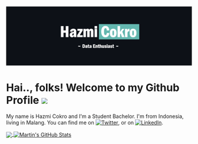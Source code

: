 [![Header](https://raw.githubusercontent.com/hazmicokro/hazmicokro/master/Profile.png "Header")](https://instagram.com/hazmicokro)

# Hai.., folks! Welcome to my Github Profile ![](https://komarev.com/ghpvc/?username=hazmicokro&label=PROFILE+VISITS)

My name is Hazmi Cokro and I'm a Student Bachelor. I'm from Indonesia, living in Malang. You can find me on [![Twitter][1.2]][1],  or on [![LinkedIn][3.2]][3].

<a href="https://github.com/hazmicokro/hazmicokro">
  <img align="center" src="https://github-readme-stats.vercel.app/api/top-langs/?username=hazmicokro&hide=java,html,tex&title_color=ffffff&text_color=c9cacc&icon_color=2bbc8a&bg_color=1d1f21&langs_count=3" />
</a>

<a href="https://github.com/hazmicokro/hazmicokro">
  <img align="center" src="https://github-readme-stats.vercel.app/api?username=hazmicokro&show_icons=true&line_height=27&count_private=true&title_color=ffffff&text_color=c9cacc&icon_color=2bbc8a&bg_color=1d1f21" alt="Martin's GitHub Stats" />
</a>

[1.2]: http://i.imgur.com/wWzX9uB.png 
[2.2]: http://i.imgur.com/9I6NRUm.png 
[3.2]: https://raw.githubusercontent.com/MartinHeinz/MartinHeinz/master/linkedin-3-16.png (LinkedIn icon without padding)

[1]: https://twitter.com/hazmi_cokro
[2]: https://github.com/hazmicokro
[3]: https://www.linkedin.com/in/hazmi-cokro-549488134/
